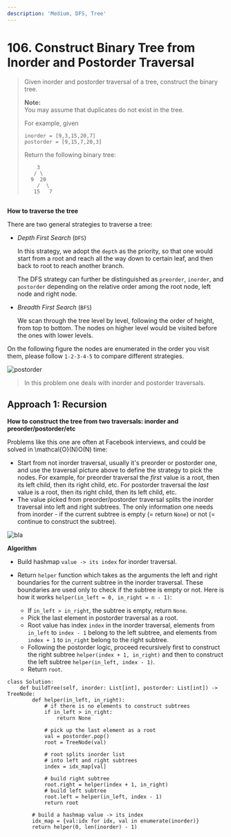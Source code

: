 ```yaml
---
description: 'Medium, DFS, Tree'
---
```


# 106. Construct Binary Tree from Inorder and Postorder Traversal

> Given inorder and postorder traversal of a tree, construct the binary tree.
>
> **Note:**  
> You may assume that duplicates do not exist in the tree.
>
> For example, given
>
> ```
> inorder = [9,3,15,20,7]
> postorder = [9,15,7,20,3]
> ```
>
> Return the following binary tree:
>
> ```
>     3
>    / \
>   9  20
>     /  \
>    15   7
> ```

## 

**How to traverse the tree**

There are two general strategies to traverse a tree:

* _Depth First Search_ \(`DFS`\)

  In this strategy, we adopt the `depth` as the priority, so that one would start from a root and reach all the way down to certain leaf, and then back to root to reach another branch.

  The DFS strategy can further be distinguished as `preorder`, `inorder`, and `postorder` depending on the relative order among the root node, left node and right node.

* _Breadth First Search_ \(`BFS`\)

  We scan through the tree level by level, following the order of height, from top to bottom. The nodes on higher level would be visited before the ones with lower levels.

On the following figure the nodes are enumerated in the order you visit them, please follow `1-2-3-4-5` to compare different strategies.

![postorder](https://leetcode.com/problems/construct-binary-tree-from-inorder-and-postorder-traversal/Figures/106/bfs_dfs.png)

> In this problem one deals with inorder and postorder traversals.

## **Approach 1: Recursion**

**How to construct the tree from two traversals: inorder and preorder/postorder/etc**

Problems like this one are often at Facebook interviews, and could be solved in \mathcal{O}\(N\)O\(N\) time:

* Start from not inorder traversal, usually it's preorder or postorder one, and use the traversal picture above to define the strategy to pick the nodes. For example, for preorder traversal the _first_ value is a root, then its left child, then its right child, etc. For postorder traversal the _last_ value is a root, then its right child, then its left child, etc.
* The value picked from preorder/postorder traversal splits the inorder traversal into left and right subtrees. The only information one needs from inorder - if the current subtree is empty \(= return `None`\) or not \(= continue to construct the subtree\).

![bla](https://leetcode.com/problems/construct-binary-tree-from-inorder-and-postorder-traversal/Figures/106/recursion.png)

**Algorithm**

* Build hashmap `value -> its index` for inorder traversal.
* Return `helper` function which takes as the arguments the left and right boundaries for the current subtree in the inorder traversal. These boundaries are used only to check if the subtree is empty or not. Here is how it works `helper(in_left = 0, in_right = n - 1)`:

  * If `in_left > in_right`, the subtree is empty, return `None`.
  * Pick the last element in postorder traversal as a root.
  * Root value has index `index` in the inorder traversal, elements from `in_left` to `index - 1` belong to the left subtree, and elements from `index + 1` to `in_right` belong to the right subtree.
  * Following the postorder logic, proceed recursively first to construct the right subtree `helper(index + 1, in_right)` and then to construct the left subtree `helper(in_left, index - 1)`.
  * Return `root`.

```
class Solution:
    def buildTree(self, inorder: List[int], postorder: List[int]) -> TreeNode:
        def helper(in_left, in_right):
            # if there is no elements to construct subtrees
            if in_left > in_right:
                return None
            
            # pick up the last element as a root
            val = postorder.pop()
            root = TreeNode(val)

            # root splits inorder list
            # into left and right subtrees
            index = idx_map[val]
 
            # build right subtree
            root.right = helper(index + 1, in_right)
            # build left subtree
            root.left = helper(in_left, index - 1)
            return root
        
        # build a hashmap value -> its index
        idx_map = {val:idx for idx, val in enumerate(inorder)} 
        return helper(0, len(inorder) - 1)
```

